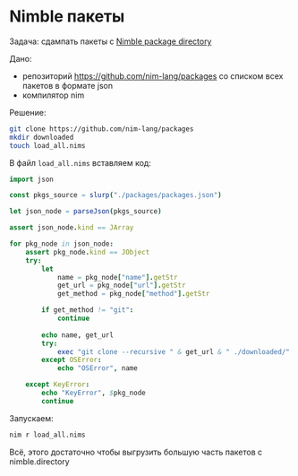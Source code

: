 # Nimble пакеты

Задача: сдампать пакеты с [Nimble package directory](nimble.directory)

Дано:
- репозиторий https://github.com/nim-lang/packages со списком всех пакетов в формате json
- компилятор nim

Решение:

```sh
git clone https://github.com/nim-lang/packages
mkdir downloaded
touch load_all.nims
```
В файл `load_all.nims` вставляем код:

```nim
import json

const pkgs_source = slurp("./packages/packages.json")

let json_node = parseJson(pkgs_source)

assert json_node.kind == JArray

for pkg_node in json_node:
    assert pkg_node.kind == JObject
    try:
        let 
            name = pkg_node["name"].getStr
            get_url = pkg_node["url"].getStr
            get_method = pkg_node["method"].getStr

        if get_method != "git":
            continue
        
        echo name, get_url
        try:
            exec "git clone --recursive " & get_url & " ./downloaded/" & name
        except OSError:
            echo "OSError", name

    except KeyError:
        echo "KeyError", $pkg_node
        continue
```

Запускаем:
```sh
nim r load_all.nims
```

Всё, этого достаточно чтобы выгрузить большую часть пакетов с nimble.directory
